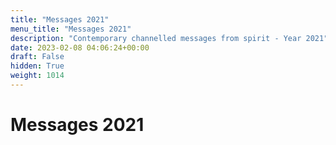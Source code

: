 ```yaml
---
title: "Messages 2021"
menu_title: "Messages 2021"
description: "Contemporary channelled messages from spirit - Year 2021"
date: 2023-02-08 04:06:24+00:00
draft: False
hidden: True
weight: 1014
---
```

# Messages 2021
